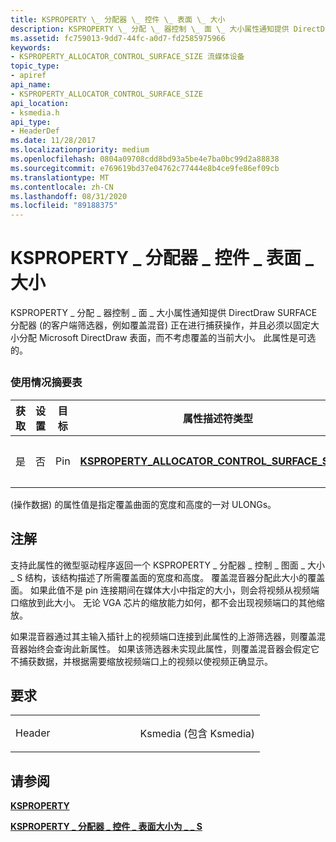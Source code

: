 ```yaml
---
title: KSPROPERTY \_ 分配器 \_ 控件 \_ 表面 \_ 大小
description: KSPROPERTY \_ 分配 \_ 器控制 \_ 面 \_ 大小属性通知提供 DirectDraw SURFACE 分配器 (的客户端筛选器，例如覆盖混音) 正在进行捕获操作，并且必须以固定大小分配 Microsoft DirectDraw 表面，而不考虑覆盖的当前大小。 此属性是可选的。
ms.assetid: fc759013-9dd7-44fc-a0d7-fd2585975966
keywords:
- KSPROPERTY_ALLOCATOR_CONTROL_SURFACE_SIZE 流媒体设备
topic_type:
- apiref
api_name:
- KSPROPERTY_ALLOCATOR_CONTROL_SURFACE_SIZE
api_location:
- ksmedia.h
api_type:
- HeaderDef
ms.date: 11/28/2017
ms.localizationpriority: medium
ms.openlocfilehash: 0804a09708cdd8bd93a5be4e7ba0bc99d2a88838
ms.sourcegitcommit: e769619bd37e04762c77444e8b4ce9fe86ef09cb
ms.translationtype: MT
ms.contentlocale: zh-CN
ms.lasthandoff: 08/31/2020
ms.locfileid: "89188375"
---
```

# <a name="ksproperty_allocator_control_surface_size"></a>KSPROPERTY \_ 分配器 \_ 控件 \_ 表面 \_ 大小


KSPROPERTY \_ 分配 \_ 器控制 \_ 面 \_ 大小属性通知提供 DirectDraw SURFACE 分配器 (的客户端筛选器，例如覆盖混音) 正在进行捕获操作，并且必须以固定大小分配 Microsoft DirectDraw 表面，而不考虑覆盖的当前大小。 此属性是可选的。

## <span id="ddk_ksproperty_allocator_control_surface_size_ks"></span><span id="DDK_KSPROPERTY_ALLOCATOR_CONTROL_SURFACE_SIZE_KS"></span>


### <a name="usage-summary-table"></a>使用情况摘要表

<table>
<colgroup>
<col width="20%" />
<col width="20%" />
<col width="20%" />
<col width="20%" />
<col width="20%" />
</colgroup>
<thead>
<tr class="header">
<th>获取</th>
<th>设置</th>
<th>目标</th>
<th>属性描述符类型</th>
<th>属性值类型</th>
</tr>
</thead>
<tbody>
<tr class="odd">
<td><p>是</p></td>
<td><p>否</p></td>
<td><p>Pin</p></td>
<td><p><a href="https://docs.microsoft.com/windows-hardware/drivers/ddi/ksmedia/ns-ksmedia-ksproperty_allocator_control_surface_size_s" data-raw-source="[&lt;strong&gt;KSPROPERTY_ALLOCATOR_CONTROL_SURFACE_SIZE_S&lt;/strong&gt;](/windows-hardware/drivers/ddi/ksmedia/ns-ksmedia-ksproperty_allocator_control_surface_size_s)"><strong>KSPROPERTY_ALLOCATOR_CONTROL_SURFACE_SIZE_S</strong></a></p></td>
<td><p>一对 ULONGs</p></td>
</tr>
</tbody>
</table>

 

 (操作数据) 的属性值是指定覆盖曲面的宽度和高度的一对 ULONGs。

<a name="remarks"></a>注解
-------

支持此属性的微型驱动程序返回一个 KSPROPERTY \_ 分配器 \_ 控制 \_ 图面 \_ 大小 \_ S 结构，该结构描述了所需覆盖面的宽度和高度。 覆盖混音器分配此大小的覆盖面。 如果此值不是 pin 连接期间在媒体大小中指定的大小，则会将视频从视频端口缩放到此大小。 无论 VGA 芯片的缩放能力如何，都不会出现视频端口的其他缩放。

如果混音器通过其主输入插针上的视频端口连接到此属性的上游筛选器，则覆盖混音器始终会查询此新属性。 如果该筛选器未实现此属性，则覆盖混音器会假定它不捕获数据，并根据需要缩放视频端口上的视频以使视频正确显示。

<a name="requirements"></a>要求
------------

<table>
<colgroup>
<col width="50%" />
<col width="50%" />
</colgroup>
<tbody>
<tr class="odd">
<td><p>Header</p></td>
<td>Ksmedia (包含 Ksmedia) </td>
</tr>
</tbody>
</table>

## <a name="see-also"></a>请参阅


[**KSPROPERTY**](/windows-hardware/drivers/ddi/ks/ns-ks-ksidentifier)

[**KSPROPERTY \_ 分配器 \_ 控件 \_ 表面大小为 \_ \_ S**](/windows-hardware/drivers/ddi/ksmedia/ns-ksmedia-ksproperty_allocator_control_surface_size_s)

 

